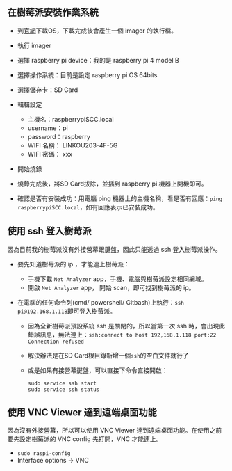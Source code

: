 ## 在樹莓派安裝作業系統
- 到[官網](https://www.raspberrypi.com/software/)下載OS，下載完成後會產生一個 imager 的執行檔。

- 執行 imager
- 選擇 raspberry pi device：我的是 raspberry pi 4 model B
- 選擇操作系統：目前是設定 raspberry pi OS 64bits
- 選擇儲存卡：SD Card
- 輯輯設定
  - 主機名：raspberrypiSCC.local
  - username：pi
  - password：raspberry
  - WIFI 名稱： LINKOU203-4F-5G
  - WIFI 密碼： xxx
- 開始燒錄
- 燒錄完成後，將SD Card拔除，並插到 raspberry pi 機器上開機即可。
- 確認是否有安裝成功：用電腦 ping 機器上的主機名稱，看是否有回應：`ping raspberrypiSCC.local`，如有回應表示已安裝成功。

## 使用 ssh 登入樹莓派

因為目前我的樹莓派沒有外接營幕跟鍵盤，因此只能透過 ssh 登入樹莓派操作。

- 要先知道樹莓派的 ip ，才能連上樹莓派：
  - 手機下載 `Net Analyzer` app，手機、電腦與樹莓派設定相同網域。
  - 開啟 `Net Analyzer` app， 開始 scan，即可找到樹莓派的 ip。

- 在電腦的任何命令列(cmd/ powershell/ Gitbash)上執行：`ssh pi@192.168.1.118`即可登入樹莓派。
  - 因為全新樹莓派預設系統 ssh 是關閉的，所以當第一次 ssh 時，會出現此錯誤訊息，無法連上：`ssh:connect to host 192,168.1.118 port:22 Connection refused`
  - 解決辦法是在SD Card根目錄新增一個`ssh`的空白文件就行了
  - 或是如果有接營幕鍵盤，可以直接下命令直接開啟：
  
    ```linux
    sudo service ssh start
    sudo service ssh status
    ```

## 使用 VNC Viewer 達到遠端桌面功能

因為沒有外接營幕，所以可以使用 VNC Viewer 達到遠端桌面功能。在使用之前要先設定樹莓派的 VNC config 先打開，VNC 才能連上。

- `sudo raspi-config`
- Interface options -> VNC